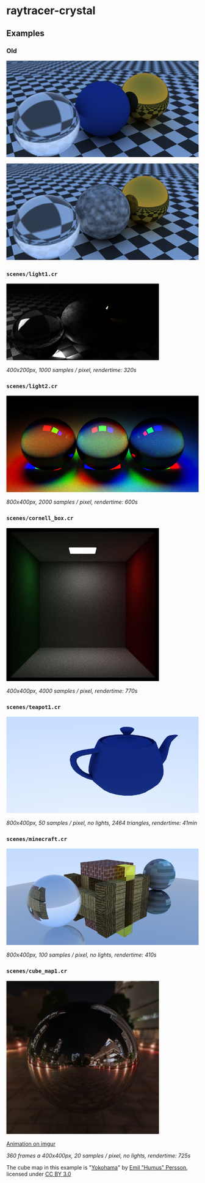 # raytracer-crystal

## Examples

### Old

![](images/texture1.png)

![](images/perlin1.png)

### `scenes/light1.cr`

![](images/light1.png)

_400x200px, 1000 samples / pixel, rendertime: 320s_

### `scenes/light2.cr`

![](images/light2.png)

_800x400px, 2000 samples / pixel, rendertime: 600s_

### `scenes/cornell_box.cr`

![](images/cornell.png)

_400x400px, 4000 samples / pixel, rendertime: 770s_

### `scenes/teapot1.cr`

![](images/teapot1.png)

_800x400px, 50 samples / pixel, no lights, 2464 triangles, rendertime: 41min_

### `scenes/minecraft.cr`

![](images/minecraft.png)

_800x400px, 100 samples / pixel, no lights, rendertime: 410s_

### `scenes/cube_map1.cr`

![](images/cube_map1.png)

[Animation on imgur](http://imgur.com/qMTPt9f)

_360 frames a 400x400px, 20 samples / pixel, no lights, rendertime: 725s_  


The cube map in this example is
"[Yokohama](http://www.humus.name/Textures/Yokohama3.zip)" by
[Emil "Humus" Persson](http://www.humus.name/index.php?page=Textures),
licensed under [CC BY 3.0](http://creativecommons.org/licenses/by/3.0/)


